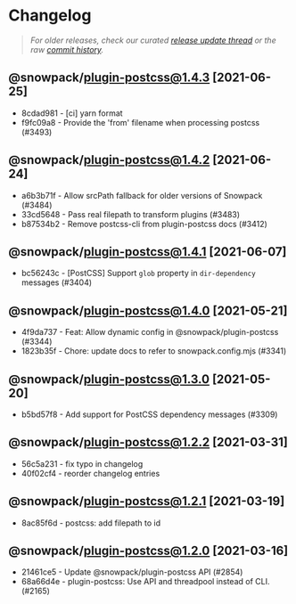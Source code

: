 # Changelog

> *For older releases, check our curated [release update thread](https://github.com/snowpackjs/snowpack/discussions/1183) or the raw [commit history](https://github.com/snowpackjs/snowpack/commits/main/plugins/plugin-postcss).*

<!-- add changelog entries here - do not delete! -->

## @snowpack/plugin-postcss@1.4.3 [2021-06-25]

* 8cdad981 - [ci] yarn format <matthewp>
* f9fc09a8 - Provide the 'from' filename when processing postcss (#3493) <Matthew Phillips>

## @snowpack/plugin-postcss@1.4.2 [2021-06-24]

* a6b3b71f - Allow srcPath fallback for older versions of Snowpack (#3484) <Drew Powers>
* 33cd5648 - Pass real filepath to transform plugins (#3483) <Drew Powers>
* b87534b2 - Remove postcss-cli from plugin-postcss docs (#3412) <Adam Burgess>

## @snowpack/plugin-postcss@1.4.1 [2021-06-07]

* bc56243c - [PostCSS] Support `glob` property in `dir-dependency` messages (#3404) <Brad Cornes>

## @snowpack/plugin-postcss@1.4.0 [2021-05-21]

* 4f9da737 - Feat: Allow dynamic config in @snowpack/plugin-postcss (#3344) <Drew Powers>
* 1823b35f - Chore: update docs to refer to snowpack.config.mjs (#3341) <Drew Powers>

## @snowpack/plugin-postcss@1.3.0 [2021-05-20]

* b5bd57f8 - Add support for PostCSS dependency messages (#3309) <Brad Cornes>

## @snowpack/plugin-postcss@1.2.2 [2021-03-31]

* 56c5a231 - fix typo in changelog 
* 40f02cf4 - reorder changelog entries 

## @snowpack/plugin-postcss@1.2.1 [2021-03-19]

* 8ac85f6d - postcss: add filepath to id 


## @snowpack/plugin-postcss@1.2.0 [2021-03-16]

* 21461ce5 - Update @snowpack/plugin-postcss API (#2854) <Drew Powers>
* 68a66d4e - plugin-postcss: Use API and threadpool instead of CLI. (#2165) <Josh Wilson>

